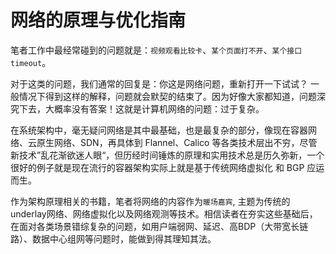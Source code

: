 # 网络的原理与优化指南

笔者工作中最经常碰到的问题就是：`视频观看比较卡`、`某个页面打不开`、`某个接口 timeout`。 

对于这类的问题，我们通常的回复是：你这是网络问题，重新打开一下试试？ 一般情况下得到这样的解释，问题就会默契的结束了。因为好像大家都知道，问题深究下去，大概率没有答案！这就是计算机网络的问题：过于复杂。


在系统架构中，毫无疑问网络是其中最基础，也是最复杂的部分，像现在容器网络、云原生网络、SDN，再具体到 Flannel、Calico 等各类技术层出不穷，尽管新技术”乱花渐欲迷人眼“，但历经时间锤炼的原理和实用技术总是历久弥新，一个很好的例子就是现在流行的容器架构实际上就是基于传统网络虚拟化 和 BGP 应运而生。


作为架构原理相关的书籍，笔者将网络的内容作为`暖场嘉宾`, 主题为传统的underlay网络、网络虚拟化以及网络观测等技术。相信读者在夯实这些基础后，在面对各类场景错综复杂的问题，如用户端弱网、延迟、高BDP（大带宽长链路）、数据中心组网等问题时，能做到得其理知其法。

